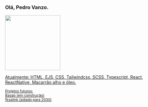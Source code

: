 ### Olá, Pedro Vanzo.

<div>
  <a href="https://github.com/pedrovanzo">
  <img height="180em" src="https://github-readme-stats.vercel.app/api/top-langs/?username=pedrovanzo&layout=compact&langs_count=6&theme=dracula"/>
</div>

Atualmente:
HTML, EJS, CSS, Tailwindcss, SCSS, Typescript, React, ReactNative, Macarrão alho e óleo.

<small>
Projetos futuros:<br>
Basap (em construção)<br>
fksalink (adiado para 2030)
</small>
